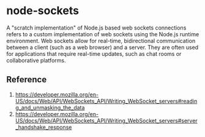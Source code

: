 # node-sockets

A "scratch implementation" of Node.js based web sockets connections refers to a custom implementation of web sockets using the Node.js runtime environment. Web sockets allow for real-time, bidirectional communication between a client (such as a web browser) and a server. They are often used for applications that require real-time updates, such as chat rooms or collaborative platforms.

## Reference

1. https://developer.mozilla.org/en-US/docs/Web/API/WebSockets_API/Writing_WebSocket_servers#reading_and_unmasking_the_data
2. https://developer.mozilla.org/en-US/docs/Web/API/WebSockets_API/Writing_WebSocket_servers#server_handshake_response
